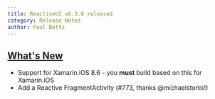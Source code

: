 ```yaml
---
title: ReactiveUI v6.3.0 released
category: Release Notes
author: Paul Betts
---
```


## [What's New](https://github.com/reactiveui/ReactiveUI/compare/6.2.1...6.3.0)
- Support for Xamarin.iOS 8.6 - you **must** build based on this for Xamarin.iOS
- Add a Reactive FragmentActivity (#773, thanks @michaelstonis!)

